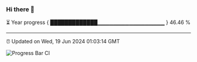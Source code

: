 ### Hi there 👋

⏳ Year progress { █████████████▁▁▁▁▁▁▁▁▁▁▁▁▁▁▁▁▁ } 46.46 %

---

⏰ Updated on Wed, 19 Jun 2024 01:03:14 GMT

![Progress Bar CI](https://github.com/JuvenileQ/Progress-Bar-CI/workflows/main/badge.svg)
